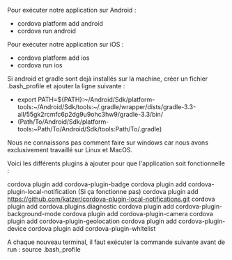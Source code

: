 Pour exécuter notre application sur Android :

- cordova platform add android
- cordova run android

Pour exécuter notre application sur iOS :

- cordova platform add ios
- cordova run ios

Si android et gradle sont dejà installés sur la machine, créer un fichier .bash_profile et ajouter la ligne suivante :

- export PATH=${PATH}:~/Android/Sdk/platform-tools:~/Android/Sdk/tools:~/.gradle/wrapper/dists/gradle-3.3-all/55gk2rcmfc6p2dg9u9ohc3hw9/gradle-3.3/bin/
- (Path/To/Android/Sdk/platform-tools:~Path/To/Android/Sdk/tools:Path/To/.gradle)

Nous ne connaissons pas comment faire sur windows car nous avons exclusivement travaillé sur Linux et MacOS.

Voici les différents plugins à ajouter pour que l'application soit fonctionnelle :

cordova plugin add cordova-plugin-badge
cordova plugin add cordova-plugin-local-notification (Si ça fonctionne pas) cordova plugin add https://github.com/katzer/cordova-plugin-local-notifications.git
cordova plugin add cordova.plugins.diagnostic
cordova plugin add cordova-plugin-background-mode
cordova plugin add cordova-plugin-camera
cordova plugin add cordova-plugin-geolocation
cordova plugin add cordova-plugin-device
cordova plugin add cordova-plugin-whitelist

A chaque nouveau terminal, il faut exécuter la commande suivante avant de run :
source .bash_profile